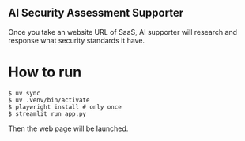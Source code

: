 ## AI Security Assessment Supporter

Once you take an website URL of SaaS, AI supporter will research and response what security standards it have.

# How to run

```
$ uv sync
$ uv .venv/bin/activate
$ playwright install # only once
$ streamlit run app.py
```

Then the web page will be launched.
